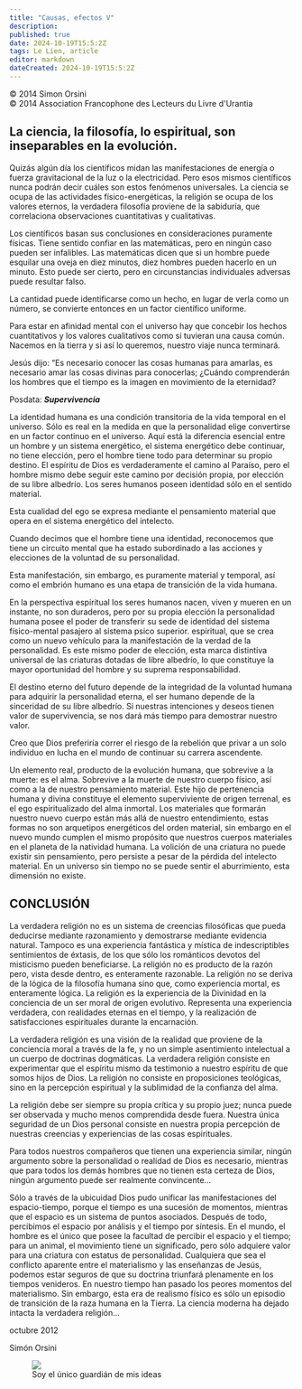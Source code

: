 ```yaml
---
title: "Causas, efectos V"
description: 
published: true
date: 2024-10-19T15:5:2Z
tags: Le Lien, article
editor: markdown
dateCreated: 2024-10-19T15:5:2Z
---
```


<p class="v-card tema v-sheet--gris claro aclarar-3 px-2">© 2014 Simon Orsini<br>© 2014 Association Francophone des Lecteurs du Livre d'Urantia</p>


## La ciencia, la filosofía, lo espiritual, son inseparables en la evolución.

Quizás algún día los científicos midan las manifestaciones de energía o fuerza gravitacional de la luz o la electricidad. Pero esos mismos científicos nunca podrán decir cuáles son estos fenómenos universales. La ciencia se ocupa de las actividades físico-energéticas, la religión se ocupa de los valores eternos, la verdadera filosofía proviene de la sabiduría, que correlaciona observaciones cuantitativas y cualitativas.

Los científicos basan sus conclusiones en consideraciones puramente físicas. Tiene sentido confiar en las matemáticas, pero en ningún caso pueden ser infalibles. Las matemáticas dicen que si un hombre puede esquilar una oveja en diez minutos, diez hombres pueden hacerlo en un minuto. Esto puede ser cierto, pero en circunstancias individuales adversas puede resultar falso.

La cantidad puede identificarse como un hecho, en lugar de verla como un número, se convierte entonces en un factor científico uniforme.

Para estar en afinidad mental con el universo hay que concebir los hechos cuantitativos y los valores cualitativos como si tuvieran una causa común. Nacemos en la tierra y si así lo queremos, nuestro viaje nunca terminará.

Jesús dijo: “Es necesario conocer las cosas humanas para amarlas, es necesario amar las cosas divinas para conocerlas; ¿Cuándo comprenderán los hombres que el tiempo es la imagen en movimiento de la eternidad?

Posdata: ***Supervivencia***

La identidad humana es una condición transitoria de la vida temporal en el universo. Sólo es real en la medida en que la personalidad elige convertirse en un factor continuo en el universo. Aquí está la diferencia esencial entre un hombre y un sistema energético, el sistema energético debe continuar, no tiene elección, pero el hombre tiene todo para determinar su propio destino. El espíritu de Dios es verdaderamente el camino al Paraíso, pero el hombre mismo debe seguir este camino por decisión propia, por elección de su libre albedrío. Los seres humanos poseen identidad sólo en el sentido material.

Esta cualidad del ego se expresa mediante el pensamiento material que opera en el sistema energético del intelecto.

Cuando decimos que el hombre tiene una identidad, reconocemos que tiene un circuito mental que ha estado subordinado a las acciones y elecciones de la voluntad de su personalidad.

Esta manifestación, sin embargo, es puramente material y temporal, así como el embrión humano es una etapa de transición de la vida humana.

En la perspectiva espiritual los seres humanos nacen, viven y mueren en un instante, no son duraderos, pero por su propia elección la personalidad humana posee el poder de transferir su sede de identidad del sistema físico-mental pasajero al sistema psico superior. espiritual, que se crea como un nuevo vehículo para la manifestación de la verdad de la personalidad. Es este mismo poder de elección, esta marca distintiva universal de las criaturas dotadas de libre albedrío, lo que constituye la mayor oportunidad del hombre y su suprema responsabilidad.

El destino eterno del futuro depende de la integridad de la voluntad humana para adquirir la personalidad eterna, el ser humano depende de la sinceridad de su libre albedrío. Si nuestras intenciones y deseos tienen valor de supervivencia, se nos dará más tiempo para demostrar nuestro valor.

Creo que Dios preferiría correr el riesgo de la rebelión que privar a un solo individuo en lucha en el mundo de continuar su carrera ascendente.

Un elemento real, producto de la evolución humana, que sobrevive a la muerte: es el alma. Sobrevive a la muerte de nuestro cuerpo físico, así como a la de nuestro pensamiento material. Este hijo de pertenencia humana y divina constituye el elemento superviviente de origen terrenal, es el ego espiritualizado del alma inmortal. Los materiales que formarán nuestro nuevo cuerpo están más allá de nuestro entendimiento, estas formas no son arquetipos energéticos del orden material, sin embargo en el nuevo mundo cumplen el mismo propósito que nuestros cuerpos materiales en el planeta de la natividad humana. La volición de una criatura no puede existir sin pensamiento, pero persiste a pesar de la pérdida del intelecto material. En un universo sin tiempo no se puede sentir el aburrimiento, esta dimensión no existe.

## CONCLUSIÓN

La verdadera religión no es un sistema de creencias filosóficas que pueda deducirse mediante razonamiento y demostrarse mediante evidencia natural. Tampoco es una experiencia fantástica y mística de indescriptibles sentimientos de éxtasis, de los que sólo los románticos devotos del misticismo pueden beneficiarse. La religión no es producto de la razón pero, vista desde dentro, es enteramente razonable. La religión no se deriva de la lógica de la filosofía humana sino que, como experiencia mortal, es enteramente lógica. La religión es la experiencia de la Divinidad en la conciencia de un ser moral de origen evolutivo. Representa una experiencia verdadera, con realidades eternas en el tiempo, y la realización de satisfacciones espirituales durante la encarnación.

La verdadera religión es una visión de la realidad que proviene de la conciencia moral a través de la fe, y no un simple asentimiento intelectual a un cuerpo de doctrinas dogmáticas. La verdadera religión consiste en experimentar que el espíritu mismo da testimonio a nuestro espíritu de que somos hijos de Dios. La religión no consiste en proposiciones teológicas, sino en la percepción espiritual y la sublimidad de la confianza del alma.

La religión debe ser siempre su propia crítica y su propio juez; nunca puede ser observada y mucho menos comprendida desde fuera. Nuestra única seguridad de un Dios personal consiste en nuestra propia percepción de nuestras creencias y experiencias de las cosas espirituales.

Para todos nuestros compañeros que tienen una experiencia similar, ningún argumento sobre la personalidad o realidad de Dios es necesario, mientras que para todos los demás hombres que no tienen esta certeza de Dios, ningún argumento puede ser realmente convincente...

Sólo a través de la ubicuidad Dios pudo unificar las manifestaciones del espacio-tiempo, porque el tiempo es una sucesión de momentos, mientras que el espacio es un sistema de puntos asociados. Después de todo, percibimos el espacio por análisis y el tiempo por síntesis. En el mundo, el hombre es el único que posee la facultad de percibir el espacio y el tiempo; para un animal, el movimiento tiene un significado, pero sólo adquiere valor para una criatura con estatus de personalidad. Cualquiera que sea el conflicto aparente entre el materialismo y las enseñanzas de Jesús, podemos estar seguros de que su doctrina triunfará plenamente en los tiempos venideros. En nuestro tiempo han pasado los peores momentos del materialismo. Sin embargo, esta era de realismo físico es sólo un episodio de transición de la raza humana en la Tierra. La ciencia moderna ha dejado intacta la verdadera religión...

octubre 2012

Simón Orsini

<figure id="Figure_5" class="image urantiapedia">
<img src="/image/article/Le_Lien/images_01/195.jpg">
<figcaption>Soy el único guardián de mis ideas</figcaption>
</figure>

